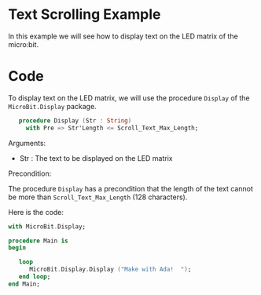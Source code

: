 Text Scrolling Example
======================

In this example we will see how to display text on the LED matrix of the
micro:bit.

Code
====

To display text on the LED matrix, we will use the procedure `Display` of the
`MicroBit.Display` package.


```ada
   procedure Display (Str : String)
     with Pre => Str'Length <= Scroll_Text_Max_Length;
```

Arguments:

 - Str : The text to be displayed on the LED matrix

Precondition:

The procedure `Display` has a precondition that the length of the text cannot
be more than `Scroll_Text_Max_Length` (128 characters).

Here is the code:
```ada
with MicroBit.Display;

procedure Main is
begin

   loop
      MicroBit.Display.Display ("Make with Ada!  ");
   end loop;
end Main;
```
